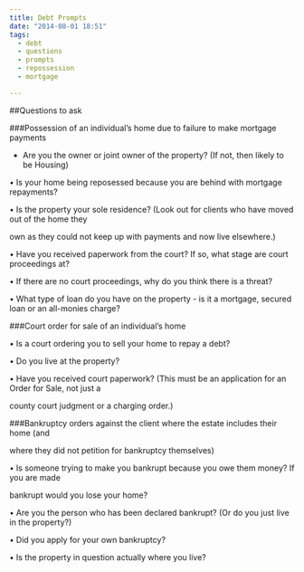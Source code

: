 ```yaml
---
title: Debt Prompts
date: "2014-08-01 18:51"
tags:
  - debt
  - questions
  - prompts
  - repossession
  - mortgage

---
```


##Questions to ask

###Possession of an individual’s home due to failure to make mortgage payments

* Are you the owner or joint owner of the property? (If not,  then likely to be Housing)

• Is your home being reposessed because you are behind with mortgage repayments? 

• Is the property your sole residence? (Look out for clients who have moved out of the home they 

own as they could not keep up with payments and now live elsewhere.)

• Have you received paperwork from the court? If so, what stage are court proceedings at? 

• If there are no court proceedings, why do you think there is a threat?

• What type of loan do you have on the property - is it a mortgage, secured loan or an all-monies charge?

###Court order for sale of an individual’s home

• Is a court ordering you to sell your home to repay a debt?

• Do you live at the property?

• Have you received court paperwork? (This must be an application for an Order for Sale, not just a 

county court judgment or a charging order.)

###Bankruptcy orders against the client where the estate includes their home (and 

where they did not petition for bankruptcy themselves)

• Is someone trying to make you bankrupt because you owe them money? If you are made 

bankrupt would you lose your home? 

• Are you the person who has been declared bankrupt? (Or do you just live in the property?)

• Did you apply for your own bankruptcy?

• Is the property in question actually where you live?



